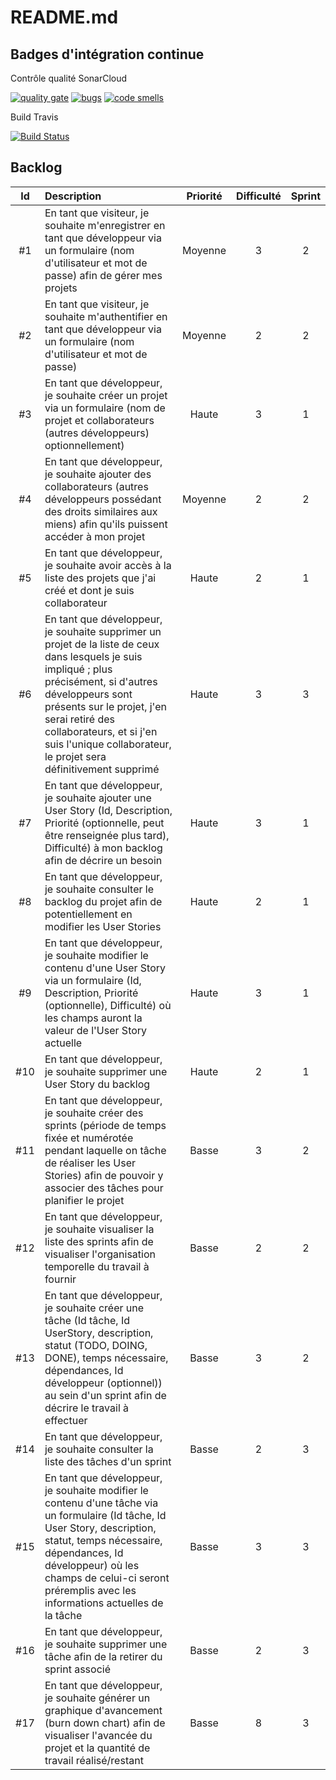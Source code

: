 # README.md

## Badges d'intégration continue

Contrôle qualité SonarCloud

[![quality gate](https://sonarcloud.io/api/project_badges/measure?project=CdP%3Av0.2.0&metric=alert_status)](https://sonarcloud.io/dashboard?id=CdP%3Av0.2.0)
[![bugs](https://sonarcloud.io/api/project_badges/measure?project=CdP%3Av0.2.0&metric=bugs)](https://sonarcloud.io/dashboard?id=CdP%3Av0.2.0)
[![code smells](https://sonarcloud.io/api/project_badges/measure?project=CdP%3Av0.2.0&metric=code_smells)](https://sonarcloud.io/dashboard?id=CdP%3Av0.2.0)

Build Travis

[![Build
Status](https://travis-ci.org/probakilla/CdP.svg?branch=master)](https://travis-ci.org/probakilla/CdP)


## Backlog

| Id  | Description | Priorité | Difficulté | Sprint |
| :-: | :---------- | :------: | :--------: | :----: |
| #1  | En tant que visiteur, je souhaite m'enregistrer en tant que développeur via un formulaire (nom d'utilisateur et mot de passe) afin de gérer mes projets | Moyenne | 3 | 2 |
| #2  | En tant que visiteur, je souhaite m'authentifier en tant que développeur via un formulaire (nom d'utilisateur et mot de passe) | Moyenne | 2 | 2 |
| #3  | En tant que développeur, je souhaite créer un projet via un formulaire (nom de projet et collaborateurs (autres développeurs) optionnellement) | Haute | 3 | 1 |
| #4  | En tant que développeur, je souhaite ajouter des collaborateurs (autres développeurs possédant des droits similaires aux miens) afin qu'ils puissent accéder à mon projet | Moyenne | 2 | 2 |
| #5  | En tant que développeur, je souhaite avoir accès à la liste des projets que j'ai créé et dont je suis collaborateur | Haute | 2 | 1 |
| #6  | En tant que développeur, je souhaite supprimer un projet de la liste de ceux dans lesquels je suis impliqué ; plus précisément, si d'autres développeurs sont présents sur le projet, j'en serai retiré des collaborateurs, et si j'en suis l'unique collaborateur, le projet sera définitivement supprimé | Haute | 3 | 3 |
| #7  | En tant que développeur, je souhaite ajouter une User Story (Id, Description, Priorité (optionnelle, peut être renseignée plus tard), Difficulté) à mon backlog afin de décrire un besoin | Haute | 3 | 1 |
| #8  | En tant que développeur, je souhaite consulter le backlog du projet afin de potentiellement en modifier les User Stories | Haute | 2 | 1 |
| #9  | En tant que développeur, je souhaite modifier le contenu d'une User Story via un formulaire (Id, Description, Priorité (optionnelle), Difficulté) où les champs auront la valeur de l'User Story actuelle | Haute | 3 | 1 |
| #10  | En tant que développeur, je souhaite supprimer une User Story du backlog | Haute | 2 | 1 |
| #11 | En tant que développeur, je souhaite créer des sprints (période de temps fixée et numérotée pendant laquelle on tâche de réaliser les User Stories) afin de pouvoir y associer des tâches pour planifier le projet | Basse | 3 | 2 |
| #12 | En tant que développeur, je souhaite visualiser la liste des sprints afin de visualiser l'organisation temporelle du travail à fournir | Basse | 2 | 2 |
| #13  | En tant que développeur, je souhaite créer une tâche (Id tâche, Id UserStory, description, statut (TODO, DOING, DONE), temps nécessaire, dépendances, Id développeur (optionnel)) au sein d'un sprint afin de décrire le travail à effectuer | Basse | 3 | 2 |
| #14 | En tant que développeur, je souhaite consulter la liste des tâches d'un sprint | Basse | 2 | 3 |
| #15 | En tant que développeur, je souhaite modifier le contenu d'une tâche via un formulaire (Id tâche, Id User Story, description, statut, temps nécessaire, dépendances, Id développeur) où les champs de celui-ci seront préremplis avec les informations actuelles de la tâche | Basse | 3 | 3 |
| #16 | En tant que développeur, je souhaite supprimer une tâche afin de la retirer du sprint associé | Basse | 2 | 3 |
| #17 | En tant que développeur, je souhaite générer un graphique d'avancement (burn down chart) afin de visualiser l'avancée du projet et la quantité de travail réalisé/restant | Basse | 8 | 3 |
